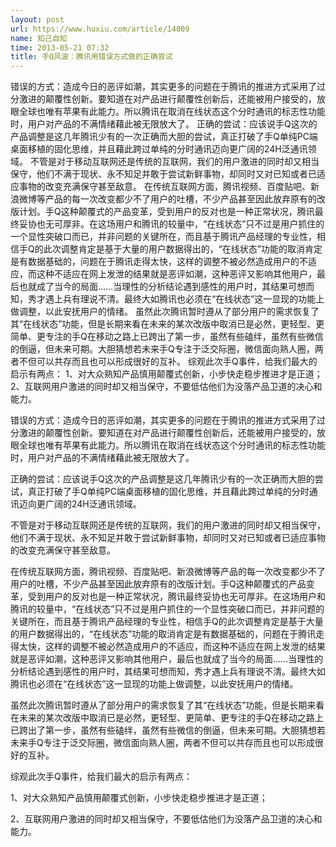 ```yaml
---
layout: post
url: https://www.huxiu.com/article/14809
name: 知己自知
time: 2013-05-21 07:32
title: 手Q风波：腾讯用错误方式做的正确尝试
---
```

错误的方式：造成今日的恶评如潮，其实更多的问题在于腾讯的推进方式采用了过分激进的颠覆性创新。要知道在对产品进行颠覆性创新后，还能被用户接受的，放眼全球也唯有苹果有此能力。所以腾讯在取消在线状态这个分时通讯的标志性功能时，用户对产品的不满情绪藉此被无限放大了。 正确的尝试：应该说手Q这次的产品调整是这几年腾讯少有的一次正确而大胆的尝试，真正打破了手Q单纯PC端桌面移植的固化思维，并且藉此跨过单纯的分时通讯迈向更广阔的24H泛通讯领域。 不管是对于移动互联网还是传统的互联网，我们的用户激进的同时却又相当保守，他们不满于现状、永不知足并敢于尝试新鲜事物，却同时又对已知或者已适应事物的改变充满保守甚至敌意。 在传统互联网方面，腾讯视频、百度贴吧、新浪微博等产品的每一次改变都少不了用户的吐槽，不少产品甚至因此放弃原有的改版计划。手Q这种颠覆式的产品变革，受到用户的反对也是一种正常状况，腾讯最终妥协也无可厚非。在这场用户和腾讯的较量中，“在线状态”只不过是用户抓住的一个显性突破口而已，并非问题的关键所在，而且基于腾讯产品经理的专业性，相信手Q的此次调整肯定是基于大量的用户数据得出的，“在线状态”功能的取消肯定是有数据基础的，问题在于腾讯走得太快，这样的调整不被必然造成用户的不适应，而这种不适应在网上发泄的结果就是恶评如潮，这种恶评又影响其他用户，最后也就成了当今的局面……当理性的分析结论遇到感性的用户时，其结果可想而知，秀才遇上兵有理说不清。最终大如腾讯也必须在“在线状态”这一显现的功能上做调整，以此安抚用户的情绪。 虽然此次腾讯暂时遵从了部分用户的需求恢复了其“在线状态”功能，但是长期来看在未来的某次改版中取消已是必然，更轻型、更简单、更专注的手Q在移动之路上已跨出了第一步，虽然有些磕绊，虽然有些微信的倒逼，但未来可期。大胆猜想若未来手Q专注于泛交际圈，微信面向熟人圈，两者不但可以共存而且也可以形成很好的互补。 综观此次手Q事件，给我们最大的启示有两点： 1、对大众熟知产品慎用颠覆式创新，小步快走稳步推进才是正道； 2、互联网用户激进的同时却又相当保守，不要低估他们为没落产品卫道的决心和能力。

错误的方式：造成今日的恶评如潮，其实更多的问题在于腾讯的推进方式采用了过分激进的颠覆性创新。要知道在对产品进行颠覆性创新后，还能被用户接受的，放眼全球也唯有苹果有此能力。所以腾讯在取消在线状态这个分时通讯的标志性功能时，用户对产品的不满情绪藉此被无限放大了。

正确的尝试：应该说手Q这次的产品调整是这几年腾讯少有的一次正确而大胆的尝试，真正打破了手Q单纯PC端桌面移植的固化思维，并且藉此跨过单纯的分时通讯迈向更广阔的24H泛通讯领域。

不管是对于移动互联网还是传统的互联网，我们的用户激进的同时却又相当保守，他们不满于现状、永不知足并敢于尝试新鲜事物，却同时又对已知或者已适应事物的改变充满保守甚至敌意。

在传统互联网方面，腾讯视频、百度贴吧、新浪微博等产品的每一次改变都少不了用户的吐槽，不少产品甚至因此放弃原有的改版计划。手Q这种颠覆式的产品变革，受到用户的反对也是一种正常状况，腾讯最终妥协也无可厚非。在这场用户和腾讯的较量中，“在线状态”只不过是用户抓住的一个显性突破口而已，并非问题的关键所在，而且基于腾讯产品经理的专业性，相信手Q的此次调整肯定是基于大量的用户数据得出的，“在线状态”功能的取消肯定是有数据基础的，问题在于腾讯走得太快，这样的调整不被必然造成用户的不适应，而这种不适应在网上发泄的结果就是恶评如潮，这种恶评又影响其他用户，最后也就成了当今的局面……当理性的分析结论遇到感性的用户时，其结果可想而知，秀才遇上兵有理说不清。最终大如腾讯也必须在“在线状态”这一显现的功能上做调整，以此安抚用户的情绪。

虽然此次腾讯暂时遵从了部分用户的需求恢复了其“在线状态”功能，但是长期来看在未来的某次改版中取消已是必然，更轻型、更简单、更专注的手Q在移动之路上已跨出了第一步，虽然有些磕绊，虽然有些微信的倒逼，但未来可期。大胆猜想若未来手Q专注于泛交际圈，微信面向熟人圈，两者不但可以共存而且也可以形成很好的互补。

综观此次手Q事件，给我们最大的启示有两点：

1、对大众熟知产品慎用颠覆式创新，小步快走稳步推进才是正道；

2、互联网用户激进的同时却又相当保守，不要低估他们为没落产品卫道的决心和能力。

